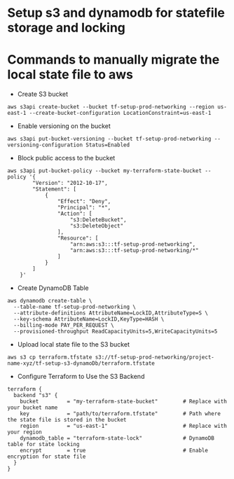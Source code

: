 # Setup s3 and dynamodb for statefile storage and locking

# Commands to manually migrate the local state file to aws

- Create S3 bucket
```
aws s3api create-bucket --bucket tf-setup-prod-networking --region us-east-1 --create-bucket-configuration LocationConstraint=us-east-1
```
- Enable versioning on the bucket
```
aws s3api put-bucket-versioning --bucket tf-setup-prod-networking --versioning-configuration Status=Enabled
```
- Block public access to the bucket
```
aws s3api put-bucket-policy --bucket my-terraform-state-bucket --policy '{
        "Version": "2012-10-17",
        "Statement": [
            {
                "Effect": "Deny",
                "Principal": "*",
                "Action": [
                    "s3:DeleteBucket",
                    "s3:DeleteObject"
                ],
                "Resource": [
                    "arn:aws:s3:::tf-setup-prod-networking",
                    "arn:aws:s3:::tf-setup-prod-networking/*"
                ]
            }
        ]
    }'
```

- Create DynamoDB Table
```
aws dynamodb create-table \
  --table-name tf-setup-prod-networking \
  --attribute-definitions AttributeName=LockID,AttributeType=S \
  --key-schema AttributeName=LockID,KeyType=HASH \
  --billing-mode PAY_PER_REQUEST \
  --provisioned-throughput ReadCapacityUnits=5,WriteCapacityUnits=5
```

- Upload local state file to the S3 bucket
```
aws s3 cp terraform.tfstate s3://tf-setup-prod-networking/project-name-xyz/tf-setup-s3-dynamoDb/terraform.tfstate

```

- Configure Terraform to Use the S3 Backend
```
terraform {
  backend "s3" {
    bucket         = "my-terraform-state-bucket"        # Replace with your bucket name
    key            = "path/to/terraform.tfstate"        # Path where the state file is stored in the bucket
    region         = "us-east-1"                        # Replace with your region
    dynamodb_table = "terraform-state-lock"             # DynamoDB table for state locking
    encrypt        = true                               # Enable encryption for state file
  }
}
```
